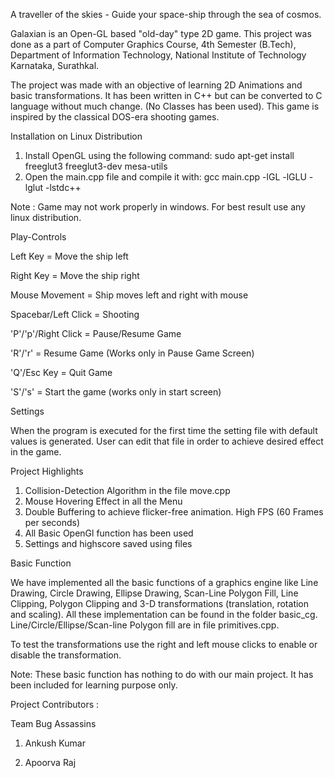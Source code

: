 A traveller of the skies - Guide your space-ship through the sea of cosmos.

Galaxian is an Open-GL based "old-day" type 2D game. This project was done as a part of Computer Graphics Course, 4th Semester (B.Tech), Department of Information Technology, National Institute of Technology Karnataka, Surathkal.

The project was made with an objective of learning 2D Animations and basic transformations. It has been written in C++ but can be converted to C language without much change. (No Classes has been used). This game is inspired by the classical DOS-era shooting games.


Installation on Linux Distribution

1. Install OpenGL using the following command: sudo apt-get install freeglut3 freeglut3-dev mesa-utils
2. Open the main.cpp file and compile it with: gcc main.cpp -lGL -lGLU -lglut -lstdc++

Note : Game may not work properly in windows. For best result use any linux distribution.


Play-Controls

Left Key = Move the ship left

Right Key =  Move the ship right

Mouse Movement = Ship moves left and right with mouse

Spacebar/Left Click = Shooting

'P'/'p'/Right Click = Pause/Resume Game

'R'/'r' = Resume Game (Works only in Pause Game Screen)

'Q'/Esc Key = Quit Game

'S'/'s' = Start the game (works only in start screen)


Settings

When the program is executed for the first time the setting file with default values is generated. User can edit that file in order to achieve desired effect in the game.


Project Highlights

1. Collision-Detection Algorithm in the file move.cpp
2. Mouse Hovering Effect in all the Menu
3. Double Buffering to achieve flicker-free animation. High FPS (60 Frames per seconds)
4. All Basic OpenGl function has been used
5. Settings and highscore saved using files


Basic Function

We have implemented all the basic functions of a graphics engine like Line Drawing, Circle Drawing, Ellipse Drawing, Scan-Line Polygon Fill, Line Clipping, Polygon Clipping and 3-D transformations (translation, rotation and scaling). All these implementation can be found in the folder basic_cg. Line/Circle/Ellipse/Scan-line Polygon fill are in file primitives.cpp.

To test the transformations use the right and left mouse clicks to enable or disable the transformation.

Note: These basic function has nothing to do with our main project. It has been included for learning purpose only.


Project Contributors :

Team Bug Assassins

1. Ankush Kumar

2. Apoorva Raj

